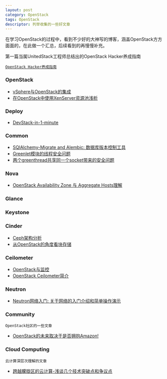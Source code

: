 ```yaml
---
layout: post
category: OpenStack
tags: OpenStack
descriptor: 列举收集的一些好文章
---
```


在学习OpenStack的过程中，看到不少好的大神写的博客，涵盖OpenStack方方面面的，在此做一个汇总，后续看到的再慢慢补充。

第一篇当属UnitedStack工程师总结出的OpenStack Hacker养成指南

[`OpenStack Hacker养成指南`](http://www.ustack.com/blog/page/2/)

### OpenStack

* [vSphere与OpenStack的集成](http://openstack-huawei.github.io/vSphere-and-openstack/)
* [在OpenStack中使用XenServer资源池浅析](http://www.openstack.cn/p372.html)

### Deploy

* [DevStack-in-1-minute](http://www.sebastien-han.fr/blog/2013/08/08/devstack-in-1-minute/)


### Common

* [SQlAlchemy-Migrate and Alembic: 数据库版本控制工具](http://www.ustack.com/blog/sqlalchemy-migrate-and-alembic)
* [Greenlet模块的线程安全问题](http://www.openstack.cn/p551.html)
* [两个greenthread共享同一个socket带来的安全问题](http://blog.eventlet.net/2010/03/18/safety/)

### Nova

* [OpenStack Availability Zone 与 Aggregate Hosts理解](http://blog.chinaunix.net/uid-20940095-id-3875022.html)

### Glance

### Keystone

### Cinder

* [Ceph架构分析](http://www.ustack.com/blog/ceph_infra/)
* [从OpenStack的角度看块存储](http://www.infoq.com/cn/articles/block-storage-overview)

### Ceilometer

* [OpenStack与监控](http://www.ustack.com/blog/openstack_monitor/)
* [OpenStack Ceilometer简介](http://www.ustack.com/blog/ceilometer/)

### Neutron

* [Neutron网络入门: 关于网络的入门介绍和简单操作演示](http://www.ustack.com/blog/neutron_intro)

### Community

`OpenStack社区的一些文章`

* [OpenStack的未来取决于是否拥抱Amazon!](http://www.valleytalk.org/2013/08/19/openstack%E7%9A%84%E6%9C%AA%E6%9D%A5%E5%8F%96%E5%86%B3%E4%BA%8E%E6%98%AF%E5%90%A6%E6%8B%A5%E6%8A%B1amazon%EF%BC%81/)

### Cloud Computing

`云计算深层次理解的文章`

* [跨越朦胧区的云计算-浅谈几个技术突破点和争议点](http://www.valleytalk.org/2013/07/15/%E5%BC%AF%E6%9B%B2%E9%A6%96%E5%8F%91%E8%B7%A8%E8%B6%8A%E6%9C%A6%E8%83%A7%E6%9C%9F%E7%9A%84%E4%BA%91%E8%AE%A1%E7%AE%97-%E6%B5%85%E8%B0%88%E5%87%A0%E4%B8%AA%E6%8A%80/)

